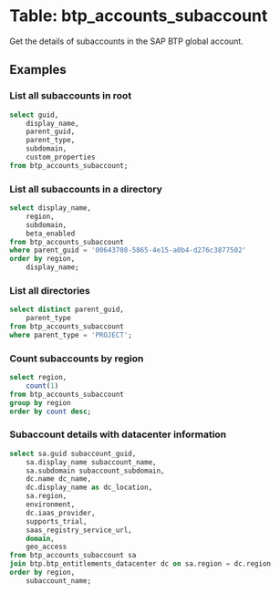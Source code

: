 # Table: btp_accounts_subaccount

Get the details of subaccounts in the SAP BTP global account.

## Examples

### List all subaccounts in root

```sql
select guid,
	display_name,
	parent_guid,
	parent_type,
	subdomain,
	custom_properties
from btp_accounts_subaccount;
```

### List all subaccounts in a directory

```sql
select display_name,
	region,
	subdomain,
	beta_enabled
from btp_accounts_subaccount
where parent_guid = '00643708-5865-4e15-a0b4-d276c3877502'
order by region,
	display_name;
```

### List all directories

```sql
select distinct parent_guid,
	parent_type
from btp_accounts_subaccount
where parent_type = 'PROJECT';
```

### Count subaccounts by region

```sql
select region,
	count(1)
from btp_accounts_subaccount
group by region
order by count desc;
```

### Subaccount details with datacenter information

```sql
select sa.guid subaccount_guid,
	sa.display_name subaccount_name,
	sa.subdomain subaccount_subdomain,
	dc.name dc_name,
	dc.display_name as dc_location,
	sa.region,
	environment,
	dc.iaas_provider,
	supports_trial,
	saas_registry_service_url,
	domain,
	geo_access
from btp_accounts_subaccount sa
join btp.btp_entitlements_datacenter dc on sa.region = dc.region
order by region,
	subaccount_name;
```
